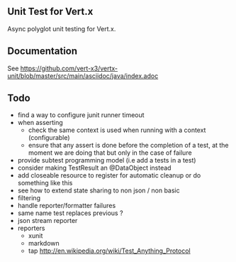 ## Unit Test for Vert.x

Async polyglot unit testing for Vert.x.

## Documentation

See https://github.com/vert-x3/vertx-unit/blob/master/src/main/asciidoc/java/index.adoc

## Todo

- find a way to configure junit runner timeout
- when asserting
    - check the same context is used when running with a context (configurable)
    - ensure that any assert is done before the completion of a test, at the moment we are doing that
      but only in the case of failure
- provide subtest programming model (i.e add a tests in a test)
- consider making TestResult an @DataObject instead
- add closeable resource to register for automatic cleanup or do something like this
- see how to extend state sharing to non json / non basic
- filtering
- handle reporter/formatter failures
- same name test replaces previous ?
- json stream reporter
- reporters
    - xunit
    - markdown
    - tap http://en.wikipedia.org/wiki/Test_Anything_Protocol

